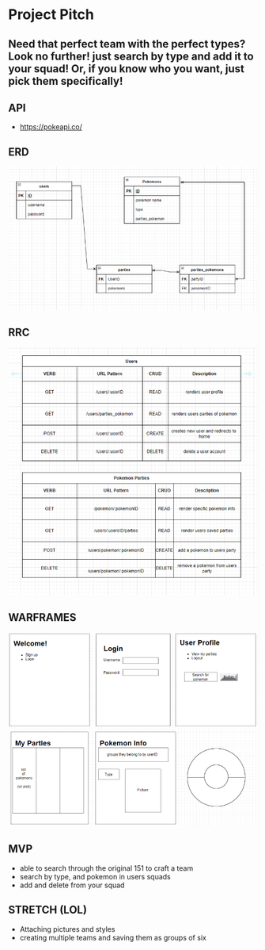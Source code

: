 # Project Pitch
## Need that perfect team with the perfect types? Look no further! just search by type and add it to your squad! Or, if you know who you want, just pick them specifically!



## API
* https://pokeapi.co/

## ERD

![ERD](./images/project-2-ERD.PNG)

## RRC

![RRD](./images/project-2-rrd.PNG)


## WARFRAMES

![wireframe](./images/project-2-wireframe.PNG)

## MVP
* able to search through the original 151 to craft a team
* search by type, and pokemon in users squads
* add and delete from your squad

## STRETCH (LOL)
* Attaching pictures and styles
* creating multiple teams and saving them as groups of six